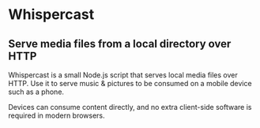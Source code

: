 # Whispercast

## Serve media files from a local directory over HTTP

Whispercast is a small Node.js script that serves local media files over HTTP.
Use it to serve music & pictures to be consumed on a mobile device such as a phone.

Devices can consume content directly, and no extra client-side software is required in modern browsers.
